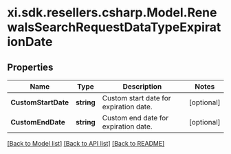 # xi.sdk.resellers.csharp.Model.RenewalsSearchRequestDataTypeExpirationDate

## Properties

Name | Type | Description | Notes
------------ | ------------- | ------------- | -------------
**CustomStartDate** | **string** | Custom start date for expiration date. | [optional] 
**CustomEndDate** | **string** | Custom end date for expiration date. | [optional] 

[[Back to Model list]](../README.md#documentation-for-models) [[Back to API list]](../README.md#documentation-for-api-endpoints) [[Back to README]](../README.md)

